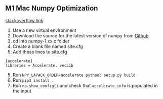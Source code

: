 ## M1 Mac Numpy Optimization

[stackoverflow link](https://stackoverflow.com/questions/69848969/how-to-build-numpy-from-source-linked-to-apple-accelerate-framework/69869531#69869531)

1. Use a new virtual environment
2. Download the source for the latest version of numpy from [Github](https://github.com/numpy/numpy)
3. cd into numpy-1.xx.x folder
3. Create a blank file named site.cfg
4. Add these lines to site.cfg
```
[accelerate]
libraries = Accelerate, vecLib
```
5. Run `NPY_LAPACK_ORDER=accelerate python3 setup.py build`
6. Run `pip3 install .`
7. Run `np.show_config()` and check that `accelerate_info` is populated in the input